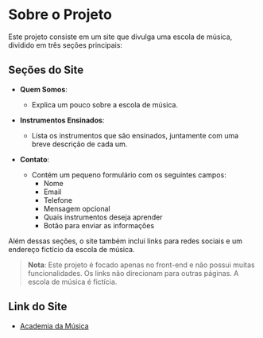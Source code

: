 # Sobre o Projeto

Este projeto consiste em um site que divulga uma escola de música, dividido em três seções principais:

## Seções do Site

- **Quem Somos**:
  - Explica um pouco sobre a escola de música.

- **Instrumentos Ensinados**:
  - Lista os instrumentos que são ensinados, juntamente com uma breve descrição de cada um.

- **Contato**:
  - Contém um pequeno formulário com os seguintes campos:
    - Nome
    - Email
    - Telefone
    - Mensagem opcional
    - Quais instrumentos deseja aprender
    - Botão para enviar as informações

Além dessas seções, o site também inclui links para redes sociais e um endereço fictício da escola de música.

> **Nota**: Este projeto é focado apenas no front-end e não possui muitas funcionalidades. Os links não direcionam para outras páginas. A escola de música é fictícia.

## Link do Site

- [Academia da Música](https://academia-da-musica.vercel.app/)
